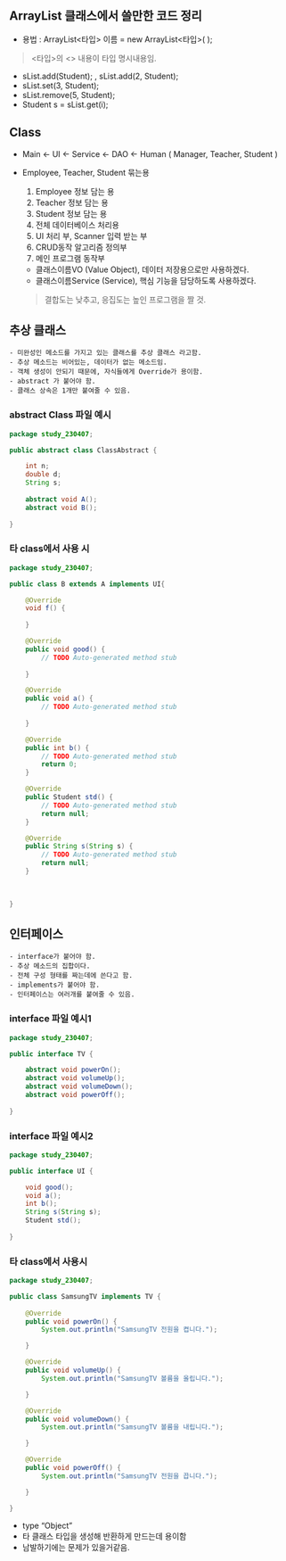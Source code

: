 ## ArrayList 클래스에서 쓸만한 코드 정리

- 용법 : ArrayList<타입> 이름 = new ArrayList<타입>( );

> <타입>의 <> 내용이 타입 명시내용임.

- sList.add(Student); , sList.add(2, Student);
- sList.set(3, Student);
- sList.remove(5, Student);
- Student s = sList.get(i);

## Class

- Main ← UI ← Service ← DAO ← Human ( Manager, Teacher, Student )
- Employee, Teacher, Student 묶는용
    1. Employee 정보 담는 용
    2. Teacher 정보 담는 용
    3. Student 정보 담는 용
    4. 전체 데이터베이스 처리용
    5. UI 처리 부, Scanner 입력 받는 부
    6. CRUD동작 알고리즘 정의부
    7. 메인 프로그램 동작부
    - 클래스이름VO (Value Object), 데이터 저장용으로만 사용하겠다.
    - 클래스이름Service (Service), 핵심 기능을 담당하도록 사용하겠다. 
    
	> 결합도는 낮추고, 응집도는 높인 프로그램을 짤 것.

## 추상 클래스

	- 미완성인 메소드를 가지고 있는 클래스를 추상 클래스 라고함.
	- 추상 메소드는 비어있는, 데이터가 없는 메소드임.
	- 객체 생성이 안되기 때문에, 자식들에게 Override가 용이함.
	- abstract 가 붙어야 함.
	- 클래스 상속은 1개만 붙여줄 수 있음.

### abstract Class 파일 예시

```java
package study_230407;

public abstract class ClassAbstract {

	int n;
	double d;
	String s;
	
	abstract void A();
	abstract void B();
	
}
```

### 타 class에서 사용 시

```java
package study_230407;

public class B extends A implements UI{

	@Override
	void f() {
	
	}

	@Override
	public void good() {
		// TODO Auto-generated method stub
		
	}

	@Override
	public void a() {
		// TODO Auto-generated method stub
		
	}

	@Override
	public int b() {
		// TODO Auto-generated method stub
		return 0;
	}

	@Override
	public Student std() {
		// TODO Auto-generated method stub
		return null;
	}

	@Override
	public String s(String s) {
		// TODO Auto-generated method stub
		return null;
	}

	
	
}
```


## 인터페이스 

	- interface가 붙어야 함.
	- 추상 메소드의 집합이다.
	- 전체 구성 형태를 짜는데에 쓴다고 함.
	- implements가 붙어야 함.
	- 인터페이스는 여러개를 붙여줄 수 있음.

### interface 파일 예시1

```java
package study_230407;

public interface TV {

	abstract void powerOn();
	abstract void volumeUp();
	abstract void volumeDown();
	abstract void powerOff();
	
}
```

### interface 파일 예시2

```java
package study_230407;

public interface UI {

	void good();
	void a();
	int b();
	String s(String s);
	Student std();
	
}
```

### 타 class에서 사용시

```java
package study_230407;

public class SamsungTV implements TV {
	
	@Override
	public void powerOn() {
		System.out.println("SamsungTV 전원을 켭니다.");

	}

	@Override
	public void volumeUp() {
		System.out.println("SamsungTV 볼륨을 올립니다.");

	}

	@Override
	public void volumeDown() {
		System.out.println("SamsungTV 볼륨을 내립니다.");

	}

	@Override
	public void powerOff() {
		System.out.println("SamsungTV 전원을 끕니다.");

	}

}
```

- type “Object”
- 타 클래스 타입을 생성해 반환하게 만드는데 용이함
- 남발하기에는 문제가 있을거같음.
